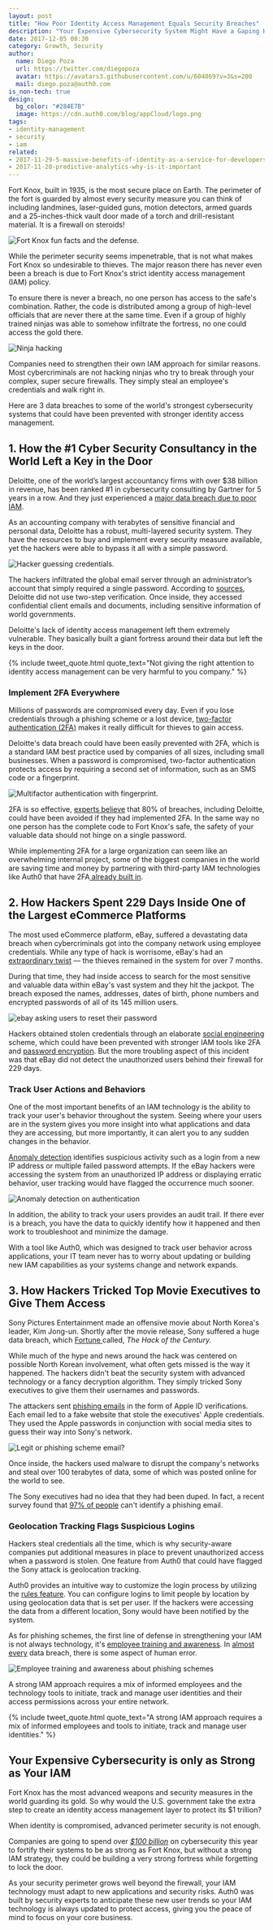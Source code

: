 ```yaml
---
layout: post
title: "How Poor Identity Access Management Equals Security Breaches"
description: "Your Expensive Cybersecurity System Might Have a Gaping Hole"
date: 2017-12-05 08:30
category: Growth, Security
author:     
  name: Diego Poza
  url: https://twitter.com/diegopoza
  avatar: https://avatars3.githubusercontent.com/u/604869?v=3&s=200
  mail: diego.poza@auth0.com
is_non-tech: true
design:
  bg_color: "#284E7B"
  image: https://cdn.auth0.com/blog/appCloud/logo.png
tags:
- identity-management
- security
- iam
related:
- 2017-11-29-5-massive-benefits-of-identity-as-a-service-for-developers
- 2017-11-20-predictive-analytics-why-is-it-important
---
```


Fort Knox, built in 1935, is the most secure place on Earth. The perimeter of the fort is guarded by almost every security measure you can think of including landmines, laser-guided guns, motion detectors, armed guards and a 25-inches-thick vault door made of a torch and drill-resistant material. It is a firewall on steroids!

![Fort Knox fun facts and the defense.](https://cdn.auth0.com/blog/poor-identity/fort-knox-secrets-fun-facts-and-the-defense.jpg)

While the perimeter security seems impenetrable, that is not what makes Fort Knox so undesirable to thieves. The major reason there has never even been a breach is due to Fort Knox's strict identity access management (IAM) policy.

To ensure there is never a breach, no one person has access to the safe's combination. Rather, the code is distributed among a group of high-level officials that are never there at the same time. Even if a group of highly trained ninjas was able to somehow infiltrate the fortress, no one could access the gold there.

![Ninja hacking](https://cdn.auth0.com/blog/poor-identity/8dc30fc519280aac21a03d7a118f4b7a_600.jpg)

Companies need to strengthen their own IAM approach for similar reasons. Most cybercriminals are not hacking ninjas who try to break through your complex, super secure firewalls. They simply steal an employee's credentials and walk right in.

Here are 3 data breaches to some of the world's strongest cybersecurity systems that could have been prevented with stronger identity access management.

## 1. How the #1 Cyber Security Consultancy in the World Left a Key in the Door

Deloitte, one of the world’s largest accountancy firms with over $38 billion in revenue, has been ranked #1 in cybersecurity consulting by Gartner for 5 years in a row. And they just experienced a [major data breach due to poor IAM](https://www.theguardian.com/business/2017/sep/25/deloitte-hit-by-cyber-attack-revealing-clients-secret-emails).

As an accounting company with terabytes of sensitive financial and personal data, Deloitte has a robust, multi-layered security system. They have the resources to buy and implement every security measure available, yet the hackers were able to bypass it all with a simple password.

![Hacker guessing credentials.](https://cdn.auth0.com/blog/poor-identity/hacker-username-password-login-e1466154102580.jpg)

The hackers infiltrated the global email server through an administrator’s account that simply required a single password. According to [sources](https://www.theguardian.com/business/2017/sep/25/deloitte-hit-by-cyber-attack-revealing-clients-secret-emails), Deloitte did not use two-step verification. Once inside, they accessed confidential client emails and documents, including sensitive information of world governments.

Deloitte's lack of identity access management left them extremely vulnerable. They basically built a giant fortress around their data but left the keys in the door.

{% include tweet_quote.html quote_text="Not giving the right attention to identity access management can be very harmful to you company." %}

### Implement 2FA Everywhere

Millions of passwords are compromised every day. Even if you lose credentials through a phishing scheme or a lost device, [two-factor authentication (2FA)](https://auth0.com/learn/two-factor-authentication/) makes it really difficult for thieves to gain access.

Deloitte's data breach could have been easily prevented with 2FA, which is a standard IAM best practice used by companies of all sizes, including small businesses. When a password is compromised, two-factor authentication protects access by requiring a second set of information, such as an SMS code or a fingerprint.

![Multifactor authentication with fingerprint.](https://cdn.auth0.com/blog/poor-identity/tfa-what.png)

2FA is so effective, [experts believe](https://www.slideshare.net/cheapsslsecurity/vip-strong-authentication-no-passwords-infographic-by-symantec) that 80% of breaches, including Deloitte, could have been avoided if they had implemented 2FA. In the same way no one person has the complete code to Fort Knox's safe, the safety of your valuable data should not hinge on a single password.

While implementing 2FA for a large organization can seem like an overwhelming internal project, some of the biggest companies in the world are saving time and money by partnering with third-party IAM technologies like Auth0 that have 2FA[ already built in](https://auth0.com/learn/two-factor-authentication/).

## 2. How Hackers Spent 229 Days Inside One of the Largest eCommerce Platforms

The most used eCommerce platform, eBay, suffered a devastating data breach when cybercriminals got into the company network using employee credentials. While any type of hack is worrisome, eBay's had an [extraordinary twist](https://www.alertlogic.com/blog/the-ebay-breach-in-review/) — the thieves remained in the system for over 7 months.

During that time, they had inside access to search for the most sensitive and valuable data within eBay's vast system and they hit the jackpot. The breach exposed the names, addresses, dates of birth, phone numbers and encrypted passwords of all of its 145 million users.

![ebay asking users to reset their password](https://cdn.auth0.com/blog/poor-identity/ebay-password.jpg)

Hackers obtained stolen credentials through an elaborate [social engineering](http://blog.trendmicro.com/social-engineering-attacks-rise-part-1-ebay-breach/) scheme, which could have been prevented with stronger IAM tools like 2FA and [password encryption](https://auth0.com/rules/encrypt-sensitive-data). But the more troubling aspect of this incident was that eBay did not detect the unauthorized users behind their firewall for 229 days.

### Track User Actions and Behaviors

One of the most important benefits of an IAM technology is the ability to track your user's behavior throughout the system. Seeing where your users are in the system gives you more insight into what applications and data they are accessing, but more importantly, it can alert you to any sudden changes in the behavior.

[Anomaly detection](https://auth0.com/docs/anomaly-detection) identifies suspicious activity such as a login from a new IP address or multiple failed password attempts. If the eBay hackers were accessing the system from an unauthorized IP address or displaying erratic behavior, user tracking would have flagged the occurrence much sooner.

![Anomaly detection on authentication](https://cdn.auth0.com/blog/poor-identity/unusual-activity.png)

In addition, the ability to track your users provides an audit trail. If there ever is a breach, you have the data to quickly identify how it happened and then work to troubleshoot and minimize the damage.

With a tool like Auth0, which was designed to track user behavior across applications, your IT team never has to worry about updating or building new IAM capabilities as your systems change and network expands.

## 3. How Hackers Tricked Top Movie Executives to Give Them Access

Sony Pictures Entertainment made an offensive movie about North Korea's leader, Kim Jong-un. Shortly after the movie release, Sony suffered a huge data breach, which [Fortune ](https://www.cnbc.com/video/2015/06/26/inside-sonys-hack-of-the-century.html)called, *The Hack of the Century.*

While much of the hype and news around the hack was centered on possible North Korean involvement, what often gets missed is the way it happened. The hackers didn't beat the security system with advanced technology or a fancy decryption algorithm. They simply tricked Sony executives to give them their usernames and passwords.

The attackers sent [phishing emails](https://www.tripwire.com/state-of-security/latest-security-news/sony-hackers-used-phishing-emails-to-breach-company-networks/) in the form of Apple ID verifications. Each email led to a fake website that stole the executives' Apple credentials. They used the Apple passwords in conjunction with social media sites to guess their way into Sony's network.

![Legit or phishing scheme email?](https://cdn.auth0.com/blog/poor-identity/legit-or-scheme.png)

Once inside, the hackers used malware to disrupt the company's networks and steal over 100 terabytes of data, some of which was posted online for the world to see.

The Sony executives had no idea that they had been duped. In fact, a recent survey found that [97% of people](https://blog.returnpath.com/10-tips-on-how-to-identify-a-phishing-or-spoofing-email-v2/) can't identify a phishing email.

### Geolocation Tracking Flags Suspicious Logins

Hackers steal credentials all the time, which is why security-aware companies put additional measures in place to prevent unauthorized access when a password is stolen. One feature from Auth0 that could have flagged the Sony attack is geolocation tracking.

Auth0 provides an intuitive way to customize the login process by utilizing the [rules feature](https://auth0.com/university/1/4/how-to-use-auth0-s-rules-feature). You can configure logins to limit people by location by using geolocation data that is set per user. If the hackers were accessing the data from a different location, Sony would have been notified by the system.

As for phishing schemes, the first line of defense in strengthening your IAM is not always technology, it's [employee training and awareness](https://auth0.com/blog/4-security-measures-after-data-breach/). In [almost every](https://www.csoonline.com/article/3225471/security/please-dont-send-me-to-cybersecurity-training.html) data breach, there is some aspect of human error.

![Employee training and awareness about phishing schemes](https://cdn.auth0.com/blog/poor-identity/legit-or-scheme-2.png)

A strong IAM approach requires a mix of informed employees and the technology tools to initiate, track and manage user identities and their access permissions across your entire network.

{% include tweet_quote.html quote_text="A strong IAM approach requires a mix of informed employees and tools to initiate, track and manage user identities." %}

## Your Expensive Cybersecurity is only as Strong as Your IAM

Fort Knox has the most advanced weapons and security measures in the world guarding its gold. So why would the U.S. government take the extra step to create an identity access management layer to protect its $1 trillion?

When identity is compromised, advanced perimeter security is not enough.

Companies are going to spend over [_$100 billion_](https://www.forbes.com/sites/stevemorgan/2015/12/20/cybersecurity%E2%80%8B-%E2%80%8Bmarket-reaches-75-billion-in-2015%E2%80%8B%E2%80%8B-%E2%80%8Bexpected-to-reach-170-billion-by-2020/#3e459f3330d6) on cybersecurity this year to fortify their systems to be as strong as Fort Knox, but without a strong IAM strategy, they could be building a very strong fortress while forgetting to lock the door.

As your security perimeter grows well beyond the firewall, your IAM technology must adapt to new applications and security risks. Auth0 was built by security experts to anticipate these new user trends so your IAM technology is always updated to protect access, giving you the peace of mind to focus on your core business.
